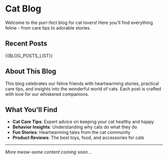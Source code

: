 # Cat Blog

Welcome to the purr-fect blog for cat lovers! Here you'll find everything feline - from care tips to adorable stories.

## Recent Posts

{{BLOG_POSTS_LIST}}

## About This Blog

This blog celebrates our feline friends with heartwarming stories, practical care tips, and insights into the wonderful world of cats. Each post is crafted with love for our whiskered companions.

## What You'll Find

- **Cat Care Tips**: Expert advice on keeping your cat healthy and happy
- **Behavior Insights**: Understanding why cats do what they do
- **Fun Stories**: Heartwarming tales from the cat community
- **Product Reviews**: The best toys, food, and accessories for cats

---

*More meow-some content coming soon...*
